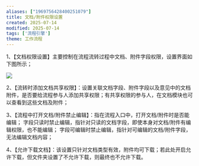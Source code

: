 ```yaml
---
aliases: ["1969756428400251079"]
title: 文档/附件权限设置
created: 2025-07-14
modified: 2025-07-14
tags: ['流程引擎']
theme: 工作流程
---
```


1、【文档权限设置】主要控制在流程流转过程中文档、附件字段权限，设置界面如下图所示；

![](12dd386f003f78dc262f5210392466b7.jpg)

2、【流转时添加文档共享权限】：设置关联文档字段、附件字段以及意见中的文档附件，是否要给流程参与人添加共享权限；有共享权限的参与人，在文档模块也可以查看到这些文档及附件；

3、【流程中打开文档/附件禁止编辑】：指在流程入口中，打开文档/附件时是否能编辑； 字段只读时禁止编辑，指针对只读的文档字段，即使本身对文档/附件有编辑权限，也不能编辑； 字段可编辑时禁止编辑，指针对可编辑的文档/附件字段，无法编辑文档内容；

4、【允许下载文档】：该设置只针对文档类型有效，附件均可下载；若此处开启允许下载，但文件夹设置了不允许下载，则最终也不允许下载。